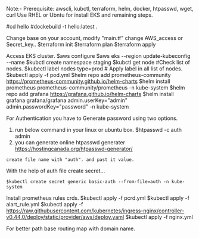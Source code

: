 Note:- Prerequisite: awscli, kubctl, terraform, helm, docker, htpasswd, wget, curl
Use RHEL or Ubntu for install EKS and remaining steps.

#cd hello
#dockebuild -t hello:latest .

Change base on your account, modify "main.tf" change AWS_access or Secret_key..
    $terraform init
    $terraform plan
    $terraform apply

Access EKS cluster.
    $aws configure
    $aws eks --region <region> update-kubeconfig --name <cluster-name>
    $kubctl create namespace staging
    $kubctl get node #Check list of nodes.
    $kubectl label nodes <node-name> type=prod # Apply label in all list of nodes.
    $kubectl apply -f pod.yml
    $helm repo add prometheus-community https://prometheus-community.github.io/helm-charts
    $helm install prometheus prometheus-community/prometheus -n kube-system
    $helm repo add grafana https://grafana.github.io/helm-charts
    $helm install grafana grafana/grafana admin.userKey="admin" admin.passwordKey="password" -n kube-system

For Authentication you have to Generate password using two options.
  1) run below command in your linux or ubuntu box.
        $htpasswd -c auth admin
  2) you can generate online htpasswd generater 
    https://hostingcanada.org/htpasswd-generator/

    create file name with "auth". and past it value.

With the help of auth file create secret...

    $kubectl create secret generic basic-auth --from-file=auth -n kube-system

Install prometheus rules crds.
    $kubectl apply -f pcrd.yml
    $kubectl apply -f alart_rule.yml
    $kubectl apply -f https://raw.githubusercontent.com/kubernetes/ingress-nginx/controller-v0.44.0/deploy/static/provider/aws/deploy.yaml
    $kubectl apply -f nginx.yml

For better path base routing map with domain name.